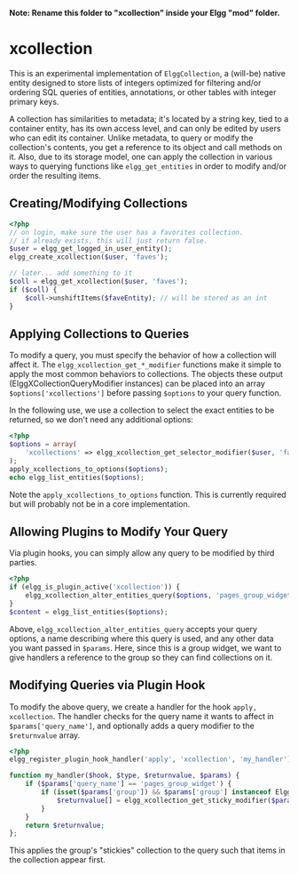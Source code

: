 **Note: Rename this folder to "xcollection" inside your Elgg "mod" folder.**

# xcollection

This is an experimental implementation of `ElggCollection`, a (will-be) native entity designed to store lists of integers optimized for filtering and/or ordering SQL queries of entities, annotations, or other tables with integer primary keys.

A collection has similarities to metadata; it's located by a string key, tied to a container entity, has its own access level, and can only be edited by users who can edit its container. Unlike metadata, to query or modify the collection's contents, you get a reference to its object and call methods on it. Also, due to its storage model, one can apply the collection in various ways to querying functions like `elgg_get_entities` in order to modify and/or order the resulting items.

## Creating/Modifying Collections

```php
<?php
// on login, make sure the user has a favorites collection.
// if already exists, this will just return false.
$user = elgg_get_logged_in_user_entity();
elgg_create_xcollection($user, 'faves');

// later... add something to it
$coll = elgg_get_xcollection($user, 'faves');
if ($coll) {
    $coll->unshiftItems($faveEntity); // will be stored as an int
}
```

## Applying Collections to Queries

To modify a query, you must specify the behavior of how a collection will affect it. The `elgg_xcollection_get_*_modifier` functions make it simple to apply the most common behaviors to collections. The objects these output (ElggXCollectionQueryModifier instances) can be placed into an array `$options['xcollections']` before passing `$options` to your query function.

In the following use, we use a collection to select the exact entities to be returned, so we don't need any additional options:

```php
<?php
$options = array(
    'xcollections' => elgg_xcollection_get_selector_modifier($user, 'faves'),
);
apply_xcollections_to_options($options);
echo elgg_list_entities($options);
```

Note the `apply_xcollections_to_options` function. This is currently required but will probably not be in a core implementation.

## Allowing Plugins to Modify Your Query

Via plugin hooks, you can simply allow any query to be modified by third parties.

```php
<?php
if (elgg_is_plugin_active('xcollection')) {
    elgg_xcollection_alter_entities_query($options, 'pages_group_widget', array('group' => $group_entity));
}
$content = elgg_list_entities($options);
```

Above, `elgg_xcollection_alter_entities_query` accepts your query options, a name describing where this query is used, and any other data you want passed in `$params`. Here, since this is a group widget, we want to give handlers a reference to the group so they can find collections on it.

## Modifying Queries via Plugin Hook

To modify the above query, we create a handler for the hook `apply, xcollection`. The handler checks for the query name it wants to affect in `$params['query_name']`, and optionally adds a query modifier to the `$returnvalue` array.

```php
<?php
elgg_register_plugin_hook_handler('apply', 'xcollection', 'my_handler');

function my_handler($hook, $type, $returnvalue, $params) {
    if ($params['query_name'] == 'pages_group_widget') {
        if (isset($params['group']) && $params['group'] instanceof ElggGroup) {
            $returnvalue[] = elgg_xcollection_get_sticky_modifier($params['group'], 'stickies');
        }
    }
    return $returnvalue;
};
```
This applies the group's "stickies" collection to the query such that items in the collection appear first.